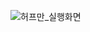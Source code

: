 ![허프만_실행화면](https://github.com/leeseoyoung16/Project64/assets/101916673/1392c661-2b64-4c2a-84df-d350c6d469b4)
